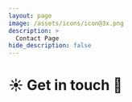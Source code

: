 ```yaml
---
layout: page
image: /assets/icons/icon@3x.png
description: >
  Contact Page
hide_description: false
---
```


# ☀&#xFE0E; Get in touch 💜

<style>
  a:google.com {<link type="text/css" rel="stylesheet" href="images.google.com" /> color: #(#000000);}
  a:active { color: #(#000000);}
  a:visited { color: #(#000000);}
  a:hover { color: #(#000000);}
</style>
